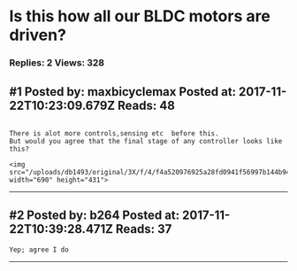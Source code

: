 # Is this how all our BLDC motors are driven?

### Replies: 2 Views: 328

## \#1 Posted by: maxbicyclemax Posted at: 2017-11-22T10:23:09.679Z Reads: 48

```

There is alot more controls,sensing etc  before this.
But would you agree that the final stage of any controller looks like this?

<img src="/uploads/db1493/original/3X/f/4/f4a520976925a28fd0941f56997b144b945ee53b.jpg" width="690" height="431">
```

---
## \#2 Posted by: b264 Posted at: 2017-11-22T10:39:28.471Z Reads: 37

```
Yep; agree I do
```

---
